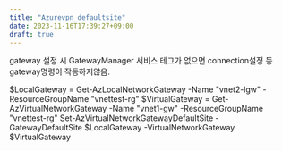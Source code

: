 ```yaml
---
title: "Azurevpn_defaultsite"
date: 2023-11-16T17:39:27+09:00
draft: true
---
```

<!--more-->
gateway 설정 시 GatewayManager 서비스 테그가 없으면 connection설정 등 gateway명령이 작동하지않음.

$LocalGateway = Get-AzLocalNetworkGateway -Name "vnet2-lgw" -ResourceGroupName "vnettest-rg"
$VirtualGateway = Get-AzVirtualNetworkGateway -Name "vnet1-gw" -ResourceGroupName "vnettest-rg"
Set-AzVirtualNetworkGatewayDefaultSite -GatewayDefaultSite $LocalGateway -VirtualNetworkGateway $VirtualGateway